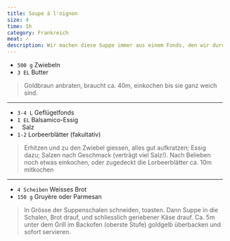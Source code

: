 ```yaml
---
title: Soupe à l'oignon
size: 4
time: 1h
category: Frankreich
meat: ✓
description: Wir machen diese Suppe immer aus einem Fonds, den wir durch stundenlanges (ca. 6h) Auskochen der Knochen von grilliertem Geflügel gewinne (z.B. Rumpf einer am Spiess gebratenen Weihnachtsgans.)
---
```




- `500 g` Zwiebeln
- `3 EL` Butter

> Goldbraun anbraten, braucht ca. 40m, einkochen bis sie ganz weich sind.

---

- `3-4 L` Geflügelfonds
- `1 EL` Balsamico-Essig
- ` ` Salz
- `1-2` Lorbeerblätter (fakultativ)

> Erhitzen und zu den Zwiebel giessen, alles gut aufkratzen; Essig dazu; Salzen nach Geschmack (verträgt viel Salz!). Nach Belieben noch etwas einkochen, oder zugedeckt die Lorbeerblätter ca. 10m mitkochen

---

- `4 Scheiben` Weisses Brot
- `150 g` Gruyère oder Parmesan

> In Grösse der Suppenschalen schneiden, toasten. Dann Suppe in die Schalen, Brot drauf, und schliesslich geriebener Käse drauf. Ca. 5m unter dem Grill im Backofen (oberste Stufe) goldgelb überbacken und sofort servieren.

